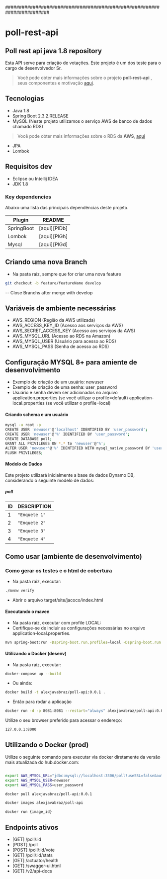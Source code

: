 ########################################################################
# poll-rest-api
## Poll rest api java 1.8 repository
Esta API serve para criação de votações.
Este projeto é um dos teste para o cargo de desenvolvedor Sr.
> Você pode obter mais informações sobre o projeto  **poll-rest-api** , seus componentes e motivação [aqui](https://github.com/alexjavabraz/poll-rest-api).

## Tecnologias
- Java 1.8
- Spring Boot 2.3.2.RELEASE
- MySQL (Neste projeto utilizamos o serviço AWS de banco de dados chamado RDS)
> Você pode obter mais informações sobre o RDS da **AWS**, [aqui](https://aws.amazon.com/pt/rds/)
- JPA
- Lombok

## Requisitos dev
- Eclipse ou Intellij IDEA
- JDK 1.8


### Key dependencies
Abaixo uma lista das principais dependências deste projeto.

| Plugin | README |
| ------ | ------ |
| SpringBoot | [aqui][PlDb] |
| Lombok | [aqui][PlGh] |
| Mysql | [aqui][PlGd] |

## Criando uma nova Branch
- Na pasta raiz, sempre que for criar uma nova feature
```bash
git checkout -b feature/featureName develop
```
-- Close Branchs after merge with develop

## Variáveis de ambiente necessárias

- AWS_REGION (Região da AWS utilizada)
- AWS_ACCESS_KEY_ID (Acesso aos serviços da AWS)
- AWS_SECRET_ACCESS_KEY (Acesso aos serviços da AWS)
- AWS_MYSQL_URL (Acesso ao RDS na Amazon)
- AWS_MYSQL_USER (Usuário para acesso ao RDS)
- AWS_MYSQL_PASS (Senha de acesso ao RDS)

## Configuração MYSQL 8+ para amiente de desenvolvimento
- Exemplo de criação de um usuário: newuser
- Exemplo de criação de uma senha: user_password
- Usuário e senha devem ser adicionados no arquivo application.properties (se você utilizar o profile=default) application-local.properties (se você utilizar o profile=local)

#### Criando schema e um usuário
```bash
mysql -u root -p
CREATE USER 'newuser'@'localhost' IDENTIFIED BY 'user_password';
CREATE USER 'newuser'@'%' IDENTIFIED BY 'user_password';
CREATE DATABASE poll;
GRANT ALL PRIVILEGES ON *.* to 'newuser'@'%';
ALTER USER 'newuser'@'%' IDENTIFIED WITH mysql_native_password BY 'user_password';
FLUSH PRIVILEGES;
```

#### Modelo de Dados
Este projeto utilizará inicialmente a base de dados Dynamo DB, considerando o seguinte modelo de dados:
##### poll
|ID       |DESCRIPTION|
|----------------|----------------|
|1|`"Enquete 1"`|
|2|`"Enquete 2"`|
|3|`"Enquete 3"`|
|4|`"Enquete 4"`|

## Como usar (ambiente de desenvolvimento)
### Como gerar os testes e o html de cobertura
- Na pasta raiz, executar:
```bash
./mvnw verify
```
- Abrir o arquivo target/site/jacoco/index.html
#### Executando o maven
- Na pasta raiz, executar com profile LOCAL:
- Certifique-se de incluir as configurações necessárias no arquivo application-local.properties.
```bash
mvn spring-boot:run -Dspring-boot.run.profiles=local -Dspring-boot.run.jvmArguments="-Xdebug -Xrunjdwp:transport=dt_socket,server=y,suspend=n,address=5005"
```

#### Utilizando o Docker (desenv)
- Na pasta raiz, executar:

```bash
docker-compose up --build
```
- Ou ainda:
```sh
docker build -t alexjavabraz/poll-api:0.0.1 .
```
- Então para rodar a aplicação
```sh
docker run -d -p 8081:8081 --restart="always" alexjavabraz/poll-api:0.0.1
```
Utilize o seu browser preferido para acessar o endereço:
```sh
127.0.0.1:8000
```
## Utilizando o Docker (prod)
Utilize o seguinte comando para executar via docker diretamente da versão mais atualizada do hub.docker.com:



```sh

export AWS_MYSQL_URL="jdbc:mysql://localhost:3306/poll?useSSL=false&autoReconnect=true"
export AWS_MYSQL_USER=newuser
export AWS_MYSQL_PASS=user_password

docker pull alexjavabraz/poll-api:0.0.1

docker images alexjavabraz/poll-api

docker run {image_id}
```

## Endpoints ativos
- [GET] /poll/:id
- [POST] /poll
- [POST] /poll/:id/vote
- [GET] /poll/:id/stats
- [GET] /actuator/health
- [GET] /swagger-ui.html
- [GET] /v2/api-docs

